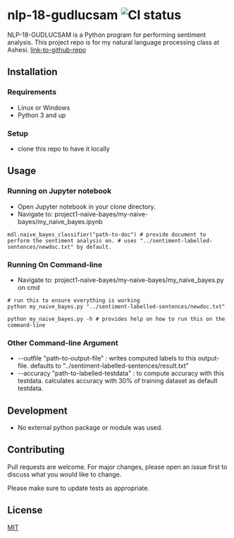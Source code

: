 # nlp-18-gudlucsam ![CI status](https://img.shields.io/badge/build-passing-brightgreen.svg)

NLP-18-GUDLUCSAM is a Python program for performing sentiment analysis. This project repo is for my natural language processing class at Ashesi. [link-to-github-repo](https://github.com/gudlucsam/nlp-18-gudlucsam)

## Installation

### Requirements
* Linux or Windows
* Python 3 and up

### Setup
* clone this repo to have it locally

## Usage

### Running on Jupyter notebook

* Open Jupyter notebook in your clone directory.
* Navigate to: project1-naive-bayes/my-naive-bayes/my_naive_bayes.ipynb

```
mdl.naive_bayes_classifier("path-to-doc") # provide document to perform the sentiment analysis on. # uses "../sentiment-labelled-sentences/newdoc.txt" by default.
```

### Running On Command-line

* Navigate to: project1-naive-bayes/my-naive-bayes/my_naive_bayes.py on cmd

```
# run this to ensure everything is working
python my_naive_bayes.py "../sentiment-labelled-sentences/newdoc.txt" 

python my_naive_bayes.py -h # provides help on how to run this on the command-line

```

### Other Command-line Argument

* --outfile "path-to-output-file" : writes computed labels to this output-file. defaults to "../sentiment-labelled-sentences/result.txt"
* --accuracy "path-to-labelled-testdata" : to compute accuracy with this testdata. calculates accuracy with 30% of training dataset as default testdata.

## Development

* No external python package or module was used.

## Contributing
Pull requests are welcome. For major changes, please open an issue first to discuss what you would like to change.

Please make sure to update tests as appropriate.

## License
[MIT](https://choosealicense.com/licenses/mit/)
